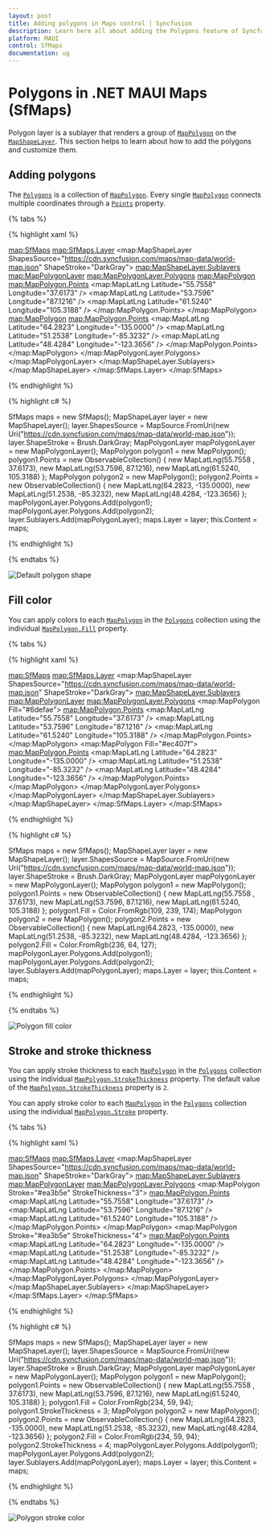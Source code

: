 ```yaml
---
layout: post
title: Adding polygons in Maps control | Syncfusion
description: Learn here all about adding the Polygons feature of Syncfusion .NET MAUI Maps (SfMaps) control to customize their appearances and more.
platform: MAUI
control: SfMaps
documentation: ug
---
```


# Polygons in .NET MAUI Maps (SfMaps)

Polygon layer is a sublayer that renders a group of [`MapPolygon`](https://help.syncfusion.com/cr/maui/Syncfusion.Maui.Maps.MapPolygon.html) on the [`MapShapeLayer`](https://help.syncfusion.com/cr/maui/Syncfusion.Maui.Maps.MapShapeLayer.html). This section helps to learn about how to add the polygons and customize them.

## Adding polygons

The [`Polygons`](https://help.syncfusion.com/cr/maui/Syncfusion.Maui.Maps.MapPolygonLayer.html#Syncfusion_Maui_Maps_MapPolygonLayer_Polygons) is a collection of [`MapPolygon`](https://help.syncfusion.com/cr/maui/Syncfusion.Maui.Maps.MapPolygon.html). Every single [`MapPolygon`](https://help.syncfusion.com/cr/maui/Syncfusion.Maui.Maps.MapPolygon.html) connects multiple coordinates through a [`Points`](https://help.syncfusion.com/cr/maui/Syncfusion.Maui.Maps.MapPolygon.html#Syncfusion_Maui_Maps_MapPolygon_Points) property.

{% tabs %}

{% highlight xaml %}

<map:SfMaps>
    <map:SfMaps.Layer>
        <map:MapShapeLayer ShapesSource="https://cdn.syncfusion.com/maps/map-data/world-map.json"
                           ShapeStroke="DarkGray">
            <map:MapShapeLayer.Sublayers>
                <map:MapPolygonLayer>
                    <map:MapPolygonLayer.Polygons>
                        <map:MapPolygon>
                            <map:MapPolygon.Points>
                                <map:MapLatLng Latitude="55.7558"
                                               Longitude="37.6173" />
                                <map:MapLatLng Latitude="53.7596"
                                               Longitude="87.1216" />
                                <map:MapLatLng Latitude="61.5240"
                                               Longitude="105.3188" />
                            </map:MapPolygon.Points>
                        </map:MapPolygon>
                        <map:MapPolygon>
                            <map:MapPolygon.Points>
                                <map:MapLatLng Latitude="64.2823"
                                               Longitude="-135.0000" />
                                <map:MapLatLng Latitude="51.2538"
                                               Longitude="-85.3232" />
                                <map:MapLatLng Latitude="48.4284"
                                               Longitude="-123.3656" />
                            </map:MapPolygon.Points>
                        </map:MapPolygon>
                    </map:MapPolygonLayer.Polygons>
                </map:MapPolygonLayer>
            </map:MapShapeLayer.Sublayers>
        </map:MapShapeLayer>
    </map:SfMaps.Layer>
</map:SfMaps>

{% endhighlight %}

{% highlight c# %}

SfMaps maps = new SfMaps();
MapShapeLayer layer = new MapShapeLayer();
layer.ShapesSource = MapSource.FromUri(new Uri("https://cdn.syncfusion.com/maps/map-data/world-map.json"));
layer.ShapeStroke = Brush.DarkGray;
MapPolygonLayer mapPolygonLayer = new MapPolygonLayer();
MapPolygon polygon1 = new MapPolygon();
polygon1.Points = new ObservableCollection<MapLatLng>()
{
   new MapLatLng(55.7558 , 37.6173),
   new MapLatLng(53.7596, 87.1216),
   new MapLatLng(61.5240, 105.3188)
};
MapPolygon polygon2 = new MapPolygon();
polygon2.Points = new ObservableCollection<MapLatLng>()
{
   new MapLatLng(64.2823, -135.0000),
   new MapLatLng(51.2538, -85.3232),
   new MapLatLng(48.4284, -123.3656)
};
mapPolygonLayer.Polygons.Add(polygon1);
mapPolygonLayer.Polygons.Add(polygon2);
layer.Sublayers.Add(mapPolygonLayer);
maps.Layer = layer;
this.Content = maps;

{% endhighlight %}

{% endtabs %}

![Default polygon shape](images/polygon-layer/default-polygon-shape.png)

## Fill color

You can apply colors to each [`MapPolygon`](https://help.syncfusion.com/cr/maui/Syncfusion.Maui.Maps.MapPolygon.html) in the [`Polygons`](https://help.syncfusion.com/cr/maui/Syncfusion.Maui.Maps.MapPolygonLayer.html#Syncfusion_Maui_Maps_MapPolygonLayer_Polygons) collection using the individual [`MapPolygon.Fill`](https://help.syncfusion.com/cr/maui/Syncfusion.Maui.Maps.MapPolygon.html#Syncfusion_Maui_Maps_MapPolygon_Fill) property.

{% tabs %}

{% highlight xaml %}

<map:SfMaps>
    <map:SfMaps.Layer>
        <map:MapShapeLayer ShapesSource="https://cdn.syncfusion.com/maps/map-data/world-map.json"
                           ShapeStroke="DarkGray">
            <map:MapShapeLayer.Sublayers>
                <map:MapPolygonLayer>
                    <map:MapPolygonLayer.Polygons>
                        <map:MapPolygon Fill="#6defae">
                            <map:MapPolygon.Points>
                                <map:MapLatLng Latitude="55.7558"
                                               Longitude="37.6173" />
                                <map:MapLatLng Latitude="53.7596"
                                               Longitude="87.1216" />
                                <map:MapLatLng Latitude="61.5240"
                                               Longitude="105.3188" />
                            </map:MapPolygon.Points>
                        </map:MapPolygon>
                        <map:MapPolygon Fill="#ec407f">
                            <map:MapPolygon.Points>
                                <map:MapLatLng Latitude="64.2823"
                                               Longitude="-135.0000" />
                                <map:MapLatLng Latitude="51.2538"
                                               Longitude="-85.3232" />
                                <map:MapLatLng Latitude="48.4284"
                                               Longitude="-123.3656" />
                            </map:MapPolygon.Points>
                        </map:MapPolygon>
                    </map:MapPolygonLayer.Polygons>
                </map:MapPolygonLayer>
            </map:MapShapeLayer.Sublayers>
        </map:MapShapeLayer>
    </map:SfMaps.Layer>
</map:SfMaps>

{% endhighlight %}

{% highlight c# %}

SfMaps maps = new SfMaps();
MapShapeLayer layer = new MapShapeLayer();
layer.ShapesSource = MapSource.FromUri(new Uri("https://cdn.syncfusion.com/maps/map-data/world-map.json"));
layer.ShapeStroke = Brush.DarkGray;
MapPolygonLayer mapPolygonLayer = new MapPolygonLayer();
MapPolygon polygon1 = new MapPolygon();
polygon1.Points = new ObservableCollection<MapLatLng>()
{
   new MapLatLng(55.7558 , 37.6173),
   new MapLatLng(53.7596, 87.1216),
   new MapLatLng(61.5240, 105.3188)
};
polygon1.Fill = Color.FromRgb(109, 239, 174);
MapPolygon polygon2 = new MapPolygon();
polygon2.Points = new ObservableCollection<MapLatLng>()
{
   new MapLatLng(64.2823, -135.0000),
   new MapLatLng(51.2538, -85.3232),
   new MapLatLng(48.4284, -123.3656)
};
polygon2.Fill = Color.FromRgb(236, 64, 127);
mapPolygonLayer.Polygons.Add(polygon1);
mapPolygonLayer.Polygons.Add(polygon2);
layer.Sublayers.Add(mapPolygonLayer);
maps.Layer = layer;
this.Content = maps;

{% endhighlight %}

{% endtabs %}

![Polygon fill color](images/polygon-layer/polygon-fill-color.png)

## Stroke and stroke thickness

You can apply stroke thickness to each [`MapPolygon`](https://help.syncfusion.com/cr/maui/Syncfusion.Maui.Maps.MapPolygon.html) in the [`Polygons`](https://help.syncfusion.com/cr/maui/Syncfusion.Maui.Maps.MapPolygonLayer.html#Syncfusion_Maui_Maps_MapPolygonLayer_Polygons) collection using the individual [`MapPolygon.StrokeThickness`](https://help.syncfusion.com/cr/maui/Syncfusion.Maui.Maps.MapPolygon.html#Syncfusion_Maui_Maps_MapPolygon_StrokeThickness) property. The default value of the [`MapPolygon.StrokeThickness`](https://help.syncfusion.com/cr/maui/Syncfusion.Maui.Maps.MapPolygon.html#Syncfusion_Maui_Maps_MapPolygon_StrokeThickness) property is `2`.

You can apply stroke color to each [`MapPolygon`](https://help.syncfusion.com/cr/maui/Syncfusion.Maui.Maps.MapPolygon.html) in the [`Polygons`](https://help.syncfusion.com/cr/maui/Syncfusion.Maui.Maps.MapPolygonLayer.html#Syncfusion_Maui_Maps_MapPolygonLayer_Polygons) collection using the individual [`MapPolygon.Stroke`](https://help.syncfusion.com/cr/maui/Syncfusion.Maui.Maps.MapPolygon.html#Syncfusion_Maui_Maps_MapPolygon_Stroke) property.

{% tabs %}

{% highlight xaml %}

<map:SfMaps>
    <map:SfMaps.Layer>
        <map:MapShapeLayer ShapesSource="https://cdn.syncfusion.com/maps/map-data/world-map.json"
                           ShapeStroke="DarkGray">
            <map:MapShapeLayer.Sublayers>
                <map:MapPolygonLayer>
                    <map:MapPolygonLayer.Polygons>
                        <map:MapPolygon Stroke="#ea3b5e"
                                        StrokeThickness="3">
                            <map:MapPolygon.Points>
                                <map:MapLatLng Latitude="55.7558"
                                               Longitude="37.6173" />
                                <map:MapLatLng Latitude="53.7596"
                                               Longitude="87.1216" />
                                <map:MapLatLng Latitude="61.5240"
                                               Longitude="105.3188" />
                            </map:MapPolygon.Points>
                        </map:MapPolygon>
                        <map:MapPolygon Stroke="#ea3b5e"
                                        StrokeThickness="4">
                            <map:MapPolygon.Points>
                                <map:MapLatLng Latitude="64.2823"
                                               Longitude="-135.0000" />
                                <map:MapLatLng Latitude="51.2538"
                                               Longitude="-85.3232" />
                                <map:MapLatLng Latitude="48.4284"
                                               Longitude="-123.3656" />
                            </map:MapPolygon.Points>
                        </map:MapPolygon>
                    </map:MapPolygonLayer.Polygons>
                </map:MapPolygonLayer>
            </map:MapShapeLayer.Sublayers>
        </map:MapShapeLayer>
    </map:SfMaps.Layer>
</map:SfMaps>

{% endhighlight %}

{% highlight c# %}

SfMaps maps = new SfMaps();
MapShapeLayer layer = new MapShapeLayer();
layer.ShapesSource = MapSource.FromUri(new Uri("https://cdn.syncfusion.com/maps/map-data/world-map.json"));
layer.ShapeStroke = Brush.DarkGray;
MapPolygonLayer mapPolygonLayer = new MapPolygonLayer();
MapPolygon polygon1 = new MapPolygon();
polygon1.Points = new ObservableCollection<MapLatLng>()
{
   new MapLatLng(55.7558 , 37.6173),
   new MapLatLng(53.7596, 87.1216),
   new MapLatLng(61.5240, 105.3188)
};
polygon1.Fill = Color.FromRgb(234, 59, 94);
polygon1.StrokeThickness = 3;
MapPolygon polygon2 = new MapPolygon();
polygon2.Points = new ObservableCollection<MapLatLng>()
{
   new MapLatLng(64.2823, -135.0000),
   new MapLatLng(51.2538, -85.3232),
   new MapLatLng(48.4284, -123.3656)
};
polygon2.Fill = Color.FromRgb(234, 59, 94);
polygon2.StrokeThickness = 4;
mapPolygonLayer.Polygons.Add(polygon1);
mapPolygonLayer.Polygons.Add(polygon2);
layer.Sublayers.Add(mapPolygonLayer);
maps.Layer = layer;
this.Content = maps;

{% endhighlight %}

{% endtabs %}

![Polygon stroke color](images/polygon-layer/polygon-stroke-color.png)